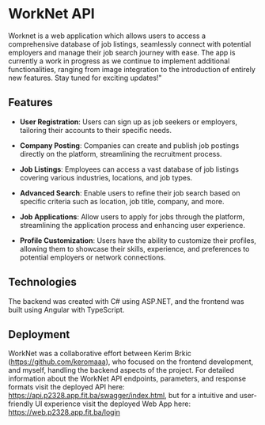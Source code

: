 # WorkNet API
Worknet is a web application which allows users to access a comprehensive database of job listings, seamlessly connect with potential employers and manage their job search journey with ease.
The app is currently a work in progress as we continue to implement additional functionalities, ranging from image integration to the introduction of entirely new features. Stay tuned for exciting updates!"
## Features
- **User Registration**: Users can sign up as job seekers or employers, tailoring their accounts to their specific needs.

- **Company Posting**: Companies can create and publish job postings directly on the platform, streamlining the recruitment process.

- **Job Listings**: Employees can access a vast database of job listings covering various industries, locations, and job types.
  
- **Advanced Search**: Enable users to refine their job search based on specific criteria such as location, job title, company, and more.

- **Job Applications**: Allow users to apply for jobs through the platform, streamlining the application process and enhancing user experience.

- **Profile Customization**: Users have the ability to customize their profiles, allowing them to showcase their skills, experience, and preferences to potential employers or network connections.


## Technologies
The backend was created with C# using ASP.NET, and the frontend was built using Angular with TypeScript.

## Deployment
WorkNet was a collaborative effort between Kerim Brkic (https://github.com/keromaaa), who focused on the frontend development, and myself, handling the backend aspects of the project.
For detailed information about the WorkNet API endpoints, parameters, and response formats visit the deployed API here: https://api.p2328.app.fit.ba/swagger/index.html, 
but for a intuitive and user-friendly UI experience visit the deployed Web App here: https://web.p2328.app.fit.ba/login 

